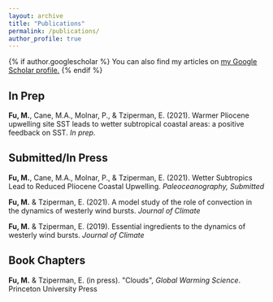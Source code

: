 ```yaml
---
layout: archive
title: "Publications"
permalink: /publications/
author_profile: true
---
```


{% if author.googlescholar %}
  You can also find my articles on <u><a href="{{author.googlescholar}}">my Google Scholar profile</a>.</u>
{% endif %}

## In Prep

<b>Fu, M.</b>, Cane, M.A., Molnar, P., & Tziperman, E. (2021). Warmer Pliocene upwelling site SST leads to wetter subtropical coastal areas: a positive feedback on SST. *In prep.*

## Submitted/In Press

<b>Fu, M.</b>, Cane, M.A., Molnar, P., & Tziperman, E. (2021). Wetter Subtropics Lead to Reduced Pliocene Coastal Upwelling. *Paleoceanography, Submitted*

<b>Fu, M.</b> & Tziperman, E. (2021). A model study of the role of convection in the dynamics of westerly wind bursts. *Journal of Climate*

<b>Fu, M.</b> & Tziperman, E. (2019). Essential ingredients to the dynamics of westerly wind bursts. *Journal of Climate*

## Book Chapters

<b>Fu, M.</b> & Tziperman, E. (in press). "Clouds", *Global Warming Science*. Princeton University Press 
